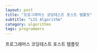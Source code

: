 ```yaml
---
layout: post
title: "프로그래머스 코딩테스트 포스트 템플릿"
subtitle: "LIS Algorithm"
category: algorithms
tags: programmers
---
```


프로그래머스 코딩테스트 포스트 템플릿